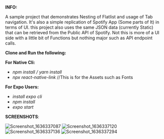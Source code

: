 **INFO:**

A sample project that demonstrates Nesting of Flatlist and usage of Tab navigation. It's also a simple replication of Spotify App (Some parts of It) in terms of UI.
this project also uses the same JSON data (currently Static) that can be retrieved from the Public API of Spotify. Not this is more of a UI side with a little bit
of Functions but nothing major such as API endpoint calls.

**Clone and Run the following:**

**For Native Cli:**

- *npm install / yarn install*
- *npx react-native-link* //This is for the Assets such as Fonts

**For Expo Users:**

- *install expo cli*
- *npm install*
- *expo start* 


**SCREENSHOTS**:

![Screenshot_1636337087](https://user-images.githubusercontent.com/87158420/140673266-e3cb9062-de52-4b2f-96e3-eda5f6e8dde1.png)
![Screenshot_1636337120](https://user-images.githubusercontent.com/87158420/140673288-c778f353-161e-4689-8c11-3efff90afb90.png)
![Screenshot_1636337136](https://user-images.githubusercontent.com/87158420/140673307-3497b251-029d-4a3e-a855-150befde5a85.png)
![Screenshot_1636337294](https://user-images.githubusercontent.com/87158420/140673485-20130427-e961-4b69-bccf-0eb81a51a45c.png)
